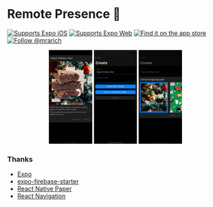 # Remote Presence 🎁

[![Supports Expo iOS](https://img.shields.io/badge/iOS-4630EB.svg?style=flat-square&logo=APPLE&labelColor=999999&logoColor=fff)](https://apps.apple.com/us/app/remote-presence/id1593320208)
[![Supports Expo Web](https://img.shields.io/badge/<>-Web-4630EB.svg?style=flat-square&labelColor=blue)](https://presence.mrarich.com)
[![Find it on the app store](https://img.shields.io/itunes/v/1593320208.svg?logo=apple&style=flat-square)](https://apps.apple.com/us/app/remote-presence/id1593320208)
[![Follow @mrarich](https://img.shields.io/twitter/url/https/twitter.com/mrarich.svg?style=social&label=Follow%20%40mrarich)](https://twitter.com/mrarich)

<p align="center">
    <img alt="Screenshot 1" src="https://github.com/aarich/remote-wrap/blob/master/screenshots/source/12%20Unwrap.png" width="20%">
    <img alt="Screenshot 1" src="https://github.com/aarich/remote-wrap/blob/master/screenshots/source/12%20Create.png" width="20%">
    <img alt="Screenshot 1" src="https://github.com/aarich/remote-wrap/blob/master/screenshots/source/12%20Wrap.png" width="20%">
</p>

### Thanks

- [Expo](https://expo.dev)
- [expo-firebase-starter](https://github.com/expo-community/expo-firebase-starter)
- [React Native Paper](https://callstack.github.io/react-native-paper/)
- [React Navigation](https://reactnavigation.org)
